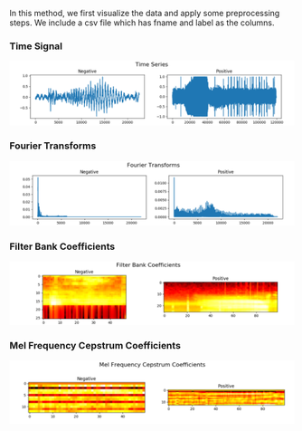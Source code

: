 In this method, we first visualize the data and apply some preprocessing steps.
We include a csv file which has fname and label as the columns.

### Time Signal

![signal](assets/1.png)


### Fourier Transforms

![fft](assets/2.png)

### Filter Bank Coefficients

![fbank](assets/3.png)


### Mel Frequency Cepstrum Coefficients

![mel](assets/4.png)